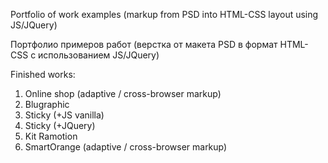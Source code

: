 Portfolio of work examples (markup from PSD into HTML-CSS layout using JS/JQuery)

Портфолио примеров работ (верстка от макета PSD в формат HTML-CSS с использованием JS/JQuery)

Finished works:

1.  Online shop (adaptive / cross-browser markup)
2.  Blugraphic 
3.  Sticky (+JS vanilla)
4.  Sticky (+JQuery)
5.  Kit Ramotion
6.  SmartOrange (adaptive / cross-browser markup)
